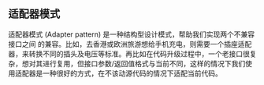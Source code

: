 ## 适配器模式

适配器模式 (Adapter pattern) 是一种结构型设计模式，帮助我们实现两个不兼容接口之间 的兼容。比如，去香港或欧洲旅游想给手机充电，则需要一个插座适配器，来转换不同的插头及电压等标准。再比如在代码升级过程中，一个老接口很复杂，想对其进行复用，但接口参数/返回值格式与当前不同，这样的情况下我们使用适配器是一种很好的方式，在不该动源代码的情况下适配当前代码。
